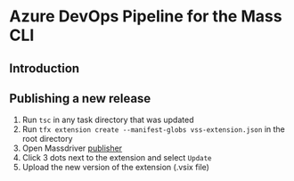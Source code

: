 # Azure DevOps Pipeline for the Mass CLI

## Introduction

## Publishing a new release

1. Run `tsc` in any task directory that was updated
2. Run `tfx extension create --manifest-globs vss-extension.json` in the root directory
3. Open Massdriver [publisher](https://marketplace.visualstudio.com/manage/publishers/Massdriver)
4. Click 3 dots next to the extension and select `Update`
5. Upload the new version of the extension (.vsix file)